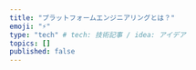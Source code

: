 ```yaml
---
title: "プラットフォームエンジニアリングとは？"
emoji: "⚡"
type: "tech" # tech: 技術記事 / idea: アイデア
topics: []
published: false
---
```

